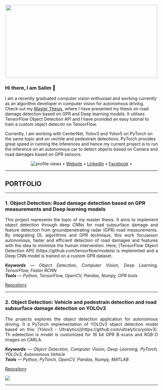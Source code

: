 <!--- [![Salimkhan](https://drive.google.com/file/d/10DTmw4AyieWaiKVOTv0mpNHVu4Dkjv-a/view?usp=sharing)](https://www.salimkhan.de)--->

<p align="center">
  <img src="self_face_detection.gif"width="500" height="240">
</p>

### Hi there, I am Salim 👋


I am a recently graduated computer vision enthusiast and working currently as an algorithm developer in computer vision for autonomous driving. Check out my [Master Thesis](https://github.com/khany27/Object_Detection_Using_TensorFlow_1.15), where I have presented my thesis on road damage detection based on GPR and Deep learning models. It utilises TensorFlow Object Detection API and I have provided an easy tutorial to train a custom object detecotr on TensorFlow.

Currently, I am working with CenterNet, Yolov3 and Yolov5 on PyTorch on the same topic and on vechile and pedestrain detections. PyTorch provides great speed in running the inferences and hence my current project is to run the inference on an autonomous car to detect objects based on Camera and road damages based on GPR sensors.

<p align="center">
  <img src="https://gpvc.arturio.dev/khany27" alt="profile views"> •  
  <a href="https://www.salimkhan.de">Website</a> •
  <a href="https://www.linkedin.com/in/salimkhan-pathan/">LinkedIn</a> •
  <a href="https://www.facebook.com/khany27/">Facebook</a> •
</p>

<!--
**khany27/khany27** is a ✨ _special_ ✨ repository because its `README.md` (this file) appears on your GitHub profile. 


Here are some ideas to get you started:

- 🔭 I’m currently working on ...
- 🌱 I’m currently learning ...
- 👯 I’m looking to collaborate on ...
- 🤔 I’m looking for help with ...
- 💬 Ask me about ...
- 📫 How to reach me: ...
- 😄 Pronouns: ...
- ⚡ Fun fact: ...
-->
---
## PORTFOLIO

---
### 1. Object Detection: Road damage detection based on GPR measurements and Deep learning models
<p align="justify">
This project represents the topic of my master thesis. It  aims  to  implement  object  detection  through  deep  CNNs  for  road  subsurface  damage  and  feature  detection  from  groundpenetrating radar (GPR) road measurements. By integrating DL algorithms and GPR technique, this work focuseson autonomous,  faster and efficient detection of road damages and features with the idea to minimize the human intervention. Here, [TensorFlow Object Detection API] (https://github.com/tensorflow/models) is implemnted and a Deep CNN model is trained on a custom GPR dataset.<br> 
 
<p align="justify">
<i> <b>Keywords</b> — Object Detection, Computer Vision, Deep Learning, TensorFlow, Faster RCNN <br>
<b>Tools</b> — Python, TensorFlow, OpenCV, Pandas, Numpy, GPR tools </i> </p>

[Repository](https://github.com/khany27/object_detection#2-Download-TensorFlow-Object-Detection-API)
</p>
<!--<img src="/images/GPR_detection.gif" width="200" height=200>-->

---

### 2. Object Detection: Vehicle and pedestrain detection and road subsurface damage detection on YOLOv3
<p align="justify">
The projects explores the object detection application for autonomous driving. It a PyTorch implementation of YOLOv3 object detection model based on this: [Yolov3 - Ultralytics](https://github.com/ultralytics/yolov3). Th edetection is model is customized for 16 bit GPR B-scans and RGB-D images on CARLA.  <br> 

<p align="justify">
<i><b>Keywords</b> — Object Detection, Computer Vision, Deep Learning, PyTorch, YOLOv3, Autonomous Vehicle <br>
<b>Tools</b> — Python, PyTorch, OpenCV, Pandas, Numpy, MATLAB </i> </p>
 
[Repository](https://github.com/khany27/yolov3_pytorch)
</p>

<img src="/images/temp_30_sec (1).gif"/>

---
